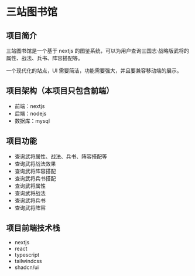 # 三站图书馆

## 项目简介

三站图书馆是一个基于 nextjs 的图鉴系统，可以为用户查询三国志·战略版武将的属性、战法、兵书、阵容搭配等。

一个现代化的站点，UI 需要简洁，功能需要强大，并且要兼容移动端的展示。

## 项目架构（本项目只包含前端）

- 前端：nextjs
- 后端：nodejs
- 数据库：mysql

## 项目功能

- 查询武将属性、战法、兵书、阵容搭配等
- 查询武将战法效果
- 查询武将阵容搭配
- 查询武将兵书搭配
- 查询武将属性
- 查询武将战法
- 查询武将兵书
- 查询武将阵容

## 项目前端技术栈

- nextjs
- react
- typescript
- tailwindcss
- shadcn/ui

